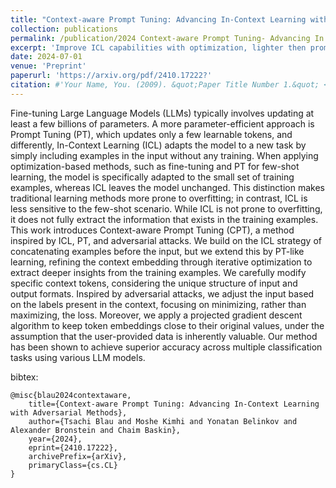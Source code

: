 ```yaml
---
title: "Context-aware Prompt Tuning: Advancing In-Context Learning with Adversarial Methods"
collection: publications
permalink: /publication/2024 Context-aware Prompt Tuning- Advancing In Context Learning with Adversarial Methods
excerpt: 'Improve ICL capabilities with optimization, lighter then prompt tuning'
date: 2024-07-01
venue: 'Preprint'
paperurl: 'https://arxiv.org/pdf/2410.17222?'
citation: #'Your Name, You. (2009). &quot;Paper Title Number 1.&quot; <i>Journal 1</i>. 1(1).'
---
```


Fine-tuning Large Language Models (LLMs) typically involves updating at least a few billions of parameters.
A more parameter-efficient approach is Prompt Tuning (PT), which updates only a few learnable tokens, and differently, In-Context Learning (ICL) adapts the model to a new task by simply including examples in the input without any training.
When applying optimization-based methods, such as fine-tuning and PT for few-shot learning, the model is specifically adapted to the small set of training examples, whereas ICL leaves the model unchanged. This distinction makes traditional learning methods more prone to overfitting; in contrast, ICL is less sensitive to the few-shot scenario. While ICL is not prone to overfitting, it does not fully extract the information that exists in the training examples.
This work introduces Context-aware Prompt Tuning (CPT), a method inspired by ICL, PT, and adversarial attacks. We build on the ICL strategy of concatenating examples before the input, but we extend this by PT-like learning, refining the context embedding through iterative optimization to extract deeper insights from the training examples.
We carefully modify specific context tokens, considering the unique structure of input and output formats.
Inspired by adversarial attacks, we adjust the input based on the labels present in the context, focusing on minimizing, rather than maximizing, the loss. Moreover, we apply a projected gradient descent algorithm to keep token embeddings close to their original values, under the assumption that the user-provided data is inherently valuable. Our method has been shown to achieve superior accuracy across multiple classification tasks using various LLM models.

bibtex:
```
@misc{blau2024contextaware,
    title={Context-aware Prompt Tuning: Advancing In-Context Learning with Adversarial Methods},
    author={Tsachi Blau and Moshe Kimhi and Yonatan Belinkov and Alexander Bronstein and Chaim Baskin},
    year={2024},
    eprint={2410.17222},
    archivePrefix={arXiv},
    primaryClass={cs.CL}
}
```
